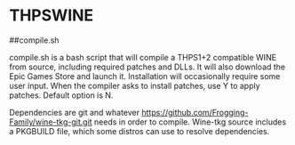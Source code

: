 # THPSWINE
##compile.sh

compile.sh is a bash script that will compile a THPS1+2 compatible WINE from source, including required patches and DLLs. It will also download the Epic Games Store and launch it. Installation will occasionally require some user input. When the compiler asks to install patches, use Y to apply patches. Default option is N.

Dependencies are git and whatever https://github.com/Frogging-Family/wine-tkg-git.git needs in order to compile. Wine-tkg source includes a PKGBUILD file, which some distros can use to resolve dependencies.
